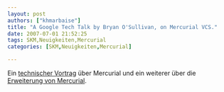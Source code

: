 ```yaml
---
layout: post
authors: ["khmarbaise"]
title: "A Google Tech Talk by Bryan O'Sullivan, on Mercurial VCS."
date: 2007-07-01 21:52:25
tags: SKM,Neuigkeiten,Mercurial
categories: [SKM,Neuigkeiten,Mercurial]

---
```

Ein [technischer Vortrag](http://video.google.com/videoplay?docid=-7724296011317502612&hl=en) über Mercurial und 
ein weiterer über die [Erweiterung von Mercurial](http://video.google.com/videoplay?docid=5037120727513519915).
